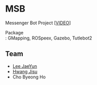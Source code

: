 # MSB
Messenger Bot Project
[[VIDEO](https://www.youtube.com/watch?v=fgXrmwN3tbE)]  

Package   
: GMapping, ROSpeex, Gazebo, Tutlebot2

## Team
* [Lee JaeYun](https://github.com/jaeyun95)
* [Hwang Jisu](https://github.com/yellowjs0304)
* Cho Byeong Ho
